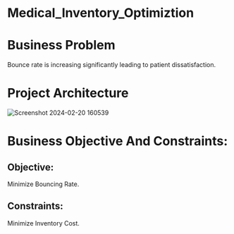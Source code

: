 # Medical_Inventory_Optimiztion
# Business Problem
  Bounce rate is increasing significantly leading to patient dissatisfaction.
# Project Architecture
 ![Screenshot 2024-02-20 160539](https://github.com/Lakshmi-kaviti/Medical_Inventory_Optimiztion/assets/151178896/40ce6f90-e2aa-4ba6-a2e8-5fd9dd1cba35)
  
# Business Objective And Constraints:
## Objective:
  Minimize Bouncing Rate.
## Constraints:
  Minimize Inventory Cost.
